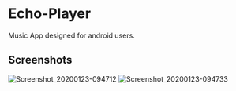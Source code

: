 # Echo-Player
Music App designed for android users.

## Screenshots
![Screenshot_20200123-094712](https://user-images.githubusercontent.com/41748122/72971644-13b07c00-3df0-11ea-85ff-2536c3c913f2.png)
![Screenshot_20200123-094733](https://user-images.githubusercontent.com/41748122/72971666-1a3ef380-3df0-11ea-843f-a30f6f983873.png)


